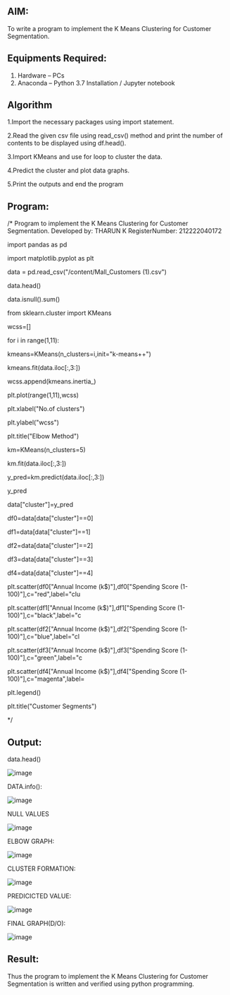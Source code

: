 

## AIM:
To write a program to implement the K Means Clustering for Customer Segmentation.

## Equipments Required:
1. Hardware – PCs
2. Anaconda – Python 3.7 Installation / Jupyter notebook

## Algorithm
1.Import the necessary packages using import statement.

2.Read the given csv file using read_csv() method and print the number of contents to be displayed
using df.head().

3.Import KMeans and use for loop to cluster the data.

4.Predict the cluster and plot data graphs.

5.Print the outputs and end the program

## Program:

/*
Program to implement the K Means Clustering for Customer Segmentation.
Developed by: THARUN K
RegisterNumber:  212222040172

import pandas as pd

import matplotlib.pyplot as plt

data = pd.read_csv("/content/Mall_Customers (1).csv")

data.head()

data.isnull().sum()

from sklearn.cluster import KMeans

wcss=[]

for i in range(1,11):

kmeans=KMeans(n_clusters=i,init="k-means++")

kmeans.fit(data.iloc[:,3:])

wcss.append(kmeans.inertia_)

plt.plot(range(1,11),wcss)

plt.xlabel("No.of clusters")

plt.ylabel("wcss")

plt.title("Elbow Method")

km=KMeans(n_clusters=5)

km.fit(data.iloc[:,3:])

y_pred=km.predict(data.iloc[:,3:])

y_pred

data["cluster"]=y_pred

df0=data[data["cluster"]==0]

df1=data[data["cluster"]==1]

df2=data[data["cluster"]==2]

df3=data[data["cluster"]==3]

df4=data[data["cluster"]==4]

plt.scatter(df0["Annual Income (k$)"],df0["Spending Score (1-100)"],c="red",label="clu

plt.scatter(df1["Annual Income (k$)"],df1["Spending Score (1-100)"],c="black",label="c

plt.scatter(df2["Annual Income (k$)"],df2["Spending Score (1-100)"],c="blue",label="cl

plt.scatter(df3["Annual Income (k$)"],df3["Spending Score (1-100)"],c="green",label="c

plt.scatter(df4["Annual Income (k$)"],df4["Spending Score (1-100)"],c="magenta",label=

plt.legend()

plt.title("Customer Segments")

*/


## Output:

data.head()

![image](https://github.com/Tharun-1000/Implementation-of-K-Means-Clustering-for-Customer-Segmentation/assets/135952958/bcfddbb5-f507-4412-a320-a839ce453188)

DATA.info():

![image](https://github.com/Tharun-1000/Implementation-of-K-Means-Clustering-for-Customer-Segmentation/assets/135952958/d9277a24-7985-46ce-a8c3-94831079b15e)

NULL VALUES

![image](https://github.com/Tharun-1000/Implementation-of-K-Means-Clustering-for-Customer-Segmentation/assets/135952958/5f66ef97-5e95-4c01-9bdc-4df45c9be0c5)

ELBOW GRAPH:

![image](https://github.com/Tharun-1000/Implementation-of-K-Means-Clustering-for-Customer-Segmentation/assets/135952958/df4b72c1-3137-46cd-9b2b-27c0d1f0bab4)

CLUSTER FORMATION:

![image](https://github.com/Tharun-1000/Implementation-of-K-Means-Clustering-for-Customer-Segmentation/assets/135952958/60b87caf-fc25-4b31-9130-030e47e01605)

PREDICICTED VALUE:

![image](https://github.com/Tharun-1000/Implementation-of-K-Means-Clustering-for-Customer-Segmentation/assets/135952958/88f01840-e5f2-4de5-855b-4b466a2ee50a)

FINAL GRAPH(D/O):

![image](https://github.com/Tharun-1000/Implementation-of-K-Means-Clustering-for-Customer-Segmentation/assets/135952958/5df38342-b124-4908-86b5-1145468004a7)





## Result:
Thus the program to implement the K Means Clustering for Customer Segmentation is written and verified using python programming.
